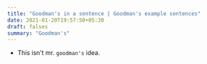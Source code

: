 ```yaml
---
title: "Goodman's in a sentence | Goodman's example sentences"
date: 2021-01-20T19:57:50+05:30
draft: falses
summary: "Goodman's"
---
```

- This isn't mr. `goodman's` idea.
                 
